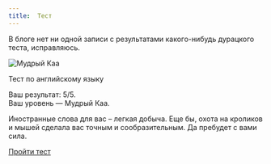 ```yaml
---
title:  Тест
---
```


В блоге нет ни одной записи с результатами какого-нибудь дурацкого
теста, исправляюсь.

![Мудрый Каа][]

Тест по английскому языку

Ваш результат: 5/5.\
Ваш уровень — Мудрый Каа.

Иностранные слова для вас – легкая добыча. Еще бы, охота на кроликов и
мышей сделала вас точным и сообразительным. Да пребудет с вами сила.

[Пройти тест][]

  [Мудрый Каа]: https://web.archive.org/web/20090106163624im_/http://slovari.yandex.ru/i/snake-small.png
  [Пройти тест]: http://slovari.yandex.ru/?blog
